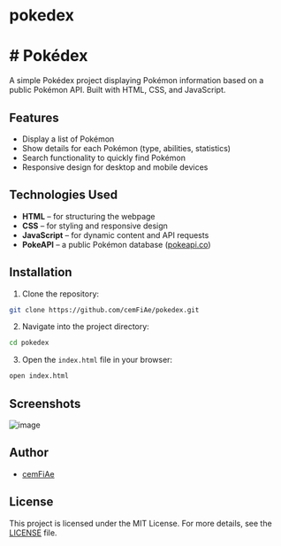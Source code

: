 ﻿# pokedex
# # Pokédex

A simple Pokédex project displaying Pokémon information based on a public Pokémon API. Built with HTML, CSS, and JavaScript.

## Features

- Display a list of Pokémon
- Show details for each Pokémon (type, abilities, statistics)
- Search functionality to quickly find Pokémon
- Responsive design for desktop and mobile devices

## Technologies Used

- **HTML** – for structuring the webpage
- **CSS** – for styling and responsive design
- **JavaScript** – for dynamic content and API requests
- **PokeAPI** – a public Pokémon database ([pokeapi.co](https://pokeapi.co/))

## Installation

1. Clone the repository:

```bash
git clone https://github.com/cemFiAe/pokedex.git
```

2. Navigate into the project directory:

```bash
cd pokedex
```

3. Open the `index.html` file in your browser:

```bash
open index.html
```

## Screenshots

![image](https://github.com/user-attachments/assets/d32b2b09-946e-4fd6-b595-d07edfe024f1)


## Author

- [cemFiAe](https://github.com/cemFiAe)

## License

This project is licensed under the MIT License. For more details, see the [LICENSE](LICENSE) file.
